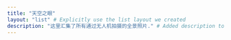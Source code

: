 ```yaml
---
title: "天空之眼"
layout: "list" # Explicitly use the list layout we created
description: "这里汇集了所有通过无人机拍摄的全景照片." # Added description to front matter
---
```

